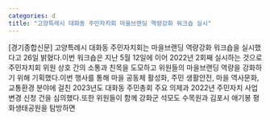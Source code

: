 ```yaml
---
categories: d
title: "고양특례시 대화동 주민자치회 마을브랜딩 역량강화 워크숍 실시"
---
```

[경기종합신문] 고양특례시 대화동 주민자치회는 마을브랜딩 역량강화 워크숍을 실시했다고 26일 밝혔다.이번 워크숍은 지난 5월 12일에 이어 2022년 2회째 실시하는 것으로 주민자치회 위원 상호 간의 소통과 친목을 도모하고 위원들의 마을브랜딩 역량을 강화하기 위해 기획했다.이번 행사를 통해 마을 공동체 활성화, 주민 생활안전, 마을 역사문화, 교통환경 분야에 걸친 2023년도 대화동 주민총회 주요 의제과 2022년 주민자치 사업 변경 신청 건을 심의했다.또한 위원들이 함께 강화군 석모도 수목원과 김포시 애기봉 평화생태공원을 탐방하면